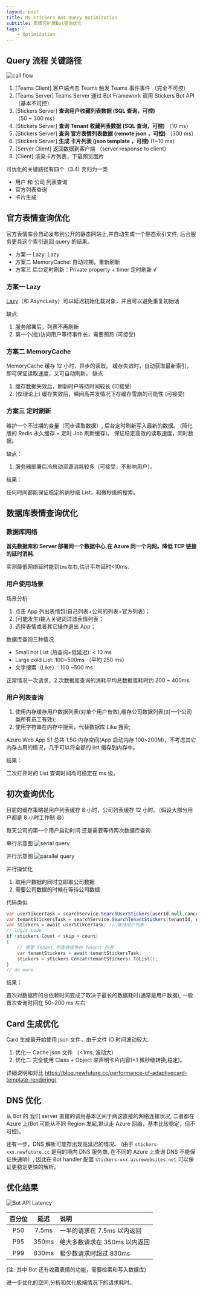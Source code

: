 ```yaml
---
layout: post
title: My Stickers Bot Query Optimization
subtitle: 表情包扩展Bot查询优化
tags:
    - Optimization
---
```


## Query 流程 关键路径

![call flow](/assets/img/my-stickers-bot-query-optimization/stickers-bot-query.png)

1. [Teams Client] 客户端点击 Teams 触发 Teams 事件事件 （完全不可控）
2. [Teams Server] Teams Server 通过 Bot Framework 调用 Stickers Bot API （基本不可控）
3. [Stickers Server] **查询用户收藏列表数据 (SQL 查询，可控)** （50 ~ 300 ms）
4. [Stickers Server] **查询 Tenant 收藏列表数据 (SQL 查询，可控)** （10 ms）
5. [Stickers Server] **查询 官方表情列表数据 (remote json ，可控)** （300 ms）
6. [Stickers Server] **生成 卡片列表 (json template ，可控)** (1~10 ms)
7. [Server Client] 返回数据到客户端 （server response to client）
8. [Client] 渲染卡片列表，下载预览图片

可优化的关键路径有四个（3.4) 壳归为一类

-   用户 和 公司 列表查询
-   官方列表查询
-   卡片生成

## 官方表情查询优化

官方表情库会自动发布到公开的静态网站上,并自动生成一个静态索引文件, 后台服务更具这个索引返回 query 的结果。

-   方案一 Lazy: Lazy
-   方案二 MemoryCache: 自动过期，重新刷新
-   方案三 后台定时刷新：Private property + timer 定时刷新 √

### 方案一 Lazy

[Lazy](https://learn.microsoft.com/en-us/dotnet/api/system.lazy-1?view=net-6.0)（和 AsyncLazy）可以延迟初始化载对象，并且可以避免重复初始话

缺点:

1. 服务部署后，列表不再刷新
2. 第一个(批)访问用户等待事件长，需要预热 (可接受)

### 方案二 MemoryCache

MemoryCache 缓存 12 小时，异步的读取。 缓存失效时，自动获取最新索引，即可保证读取速度，又可自动刷新。
缺点

1. 缓存数据失效后，刷新时户等待时间较长 (可接受)
2. (仅理论上) 缓存失效后，瞬间高并发情况下存缓存雪崩的可能性 (可接受)

### 方案三 定时刷新

维护一个不过期的变量（同步读取数据）, 后台定时刷新写入最新的数据。 (简化版的 Redis 永久缓存 + 定时 Job 刷新缓存)。
保证稳定高效的读取速度，同时数据。

缺点：

1. 服务器部署后冷启动资源消耗较多（可接受，不影响用户）。

结果：

任何时间都能保证稳定的纳秒级 List，和微秒级的搜索。

## 数据库表情查询优化

### 数据库网络

**首先数据库和 Server 部署同一个数据中心,在 Azure 同一个内网。降低 TCP 链接的延时消耗.**

实测最低网络延时能到`1ms`左右,估计平均延时<10ms.

### 用户使用场景

场景分析

1. 点击 App 列出表情包(自己列表+公司的列表+官方列表)；
2. (可能发生)输入关键词过滤表情列表；
3. 选择表情或者其它操作退出 App；

数据库查询三种情况

-   Small hot List (热查询+低延迟): < 10 ms
-   Large cold List: 100~500ms （平均 250 ms）
-   文字搜索（Like）: 100 ~500 ms

正常情况一次请求，2 次数据库查询的消耗平均总数据库耗时约 200 ~ 400ms.

### 用户列表查询

1. 使用内存缓存用户数据列表(对单个用户有效),缓存公司数据列表(对一个公司类所有员工有效);
2. 使用字符串在内存中搜索，代替数据库 Like 搜索;

Azure Web App S1 总共 1.5G 内存空间(App 启动内存 100~200M)，不考虑其它内存占用的情况，几乎可以将全部的 list 缓存到内存中。

结果：

二次打开时的 List 查询时间均可稳定在 ms 级。

## 初次查询优化

目前的缓存策略是用户列表缓存 8 小时，公司列表缓存 12 小时。（假设大部分用户都是 8 小时工作制 😄）

每天公司的第一个用户启动时间 还是需要等待两次数据库查询.

串行示意图
![serial query](/assets/img/my-stickers-bot-query-optimization/first-serial-query.png)

并行示意图
![parallel query](/assets/img/my-stickers-bot-query-optimization/first-parallel-query.png)

并行操优化

1. 取用户数据的同时立即取公司数据
2. 需要公司数据的时候在等待公司数据

代码类似

```cs
var usertikcerTask = searchService.SearchUserStickers(userId,null,cancellationToken);
var tenantStickersTask = searchService.SearchTenantStickers(tenantId, null, cancellationToken);
var stickers = await userStikcerTask; // 等待用户列表
// logic code
if (stickers.Count < skip + count)
{
    // 需要 Tenant 列表继续等待 Tenant 列表
    var tenantStickers = await tenantStickersTask;
    stickers = stickers.Concat(tenantStickers).ToList();
}
// do more
```

结果：

首次对数据库的总依赖时间变成了取决于最长的数据耗时(通常是用户数据), 一般首次查询时间在 50~200 ms 左右

## Card 生成优化

Card 生成最开始使用 json 文件，由于文件 IO 时间波动较大.

1. 优化一 Cache json 文件 （<1ms, 波动大）
2. 优化二 完全使用 Class + Object 来声明卡片内容(<1 微秒级转换,稳定)。

详细说明和对比 <https://blog.newfuture.cc/performance-of-adaptivecard-template-rendering/>

## DNS 优化

从 Bot 的 我们 server 直接的调用基本区间于两这直接的网络连接状况, 二者都在 Azure 上(Bot 可能从不同 Region 发起,默认走 Azure 网络，基本比较稳定，但不可控)。

还有一步，DNS 解析可能存出现高延迟的情况。
(由于 `stickers-xxx.newfuture.cc` 是用的境内 DNS 服务商, 在不同的 Azure 上查询 DNS 不能保证快速响）,
因此在 Bot handler 配置 `stickers-xxx.azurewebsites.net` 可以保证更稳定更快的解析。

## 优化结果

![Bot API Latency](/assets/img/my-stickers-bot-query-optimization/bot-api-latency.png)

| 百分位 | 延迟  | 说明                          |
| :----: | :---: | :---------------------------- |
|  P50   | 7.5ms | 一半的请求在 7.5ms 以内返回   |
|  P95   | 350ms | 绝大多数请求在 350ms 以内返回 |
|  P99   | 830ms | 极少数请求时超过 830ms        |

(注: 其中 Bot 还有收藏表情的功能，需要检索和写入数据库)

进一步优化的空间,分析和优化极端情况下的请求耗时。
